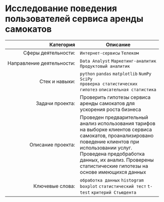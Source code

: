 # Исследование поведения пользователей сервиса аренды самокатов

| Категория               | Описание |
| --------------------: | ---|
|Сферы&nbsp;деятельности:| `Интернет-сервисы` `Телеком`|
|Направление&nbsp;деятельности:| `Data Analyst` `Маркетинг-аналитик` `Продуктовый аналитик`|
|Стек&nbsp;и&nbsp;навыки:|`python` `pandas` `matplotlib` `NumPy` `SciPy` <br/> `проверка статистических гипотез` `описательная статистика`|
|Задачи&nbsp;проекта:|Проверить гипотезы сервиса аренды самокатов для ускорения роста бизнеса|
|Описание&nbsp;проекта:|Проведен предварительный анализ использования тарифов на выборке клиентов сервиса самокатов, проанализировано поведение клиентов при использовании услуг. Проведена предобработка данных, их анализ. Проверены статистические гипотезы на основе имеющихся данных|
|Ключевые&nbsp;слова:|`обработка данных` `histogram` `boxplot` `статистический тест` `t-test` `критерий Стьюдента`|

